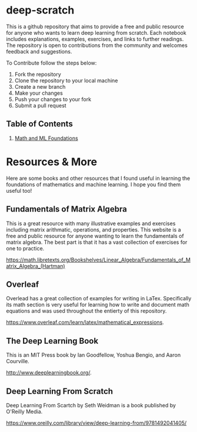 # deep-scratch
This is a github repository that aims to provide a free and public resource for anyone who wants to learn deep learning from scratch. Each notebook includes explanations, examples, exercises, and links to further readings. The repository is open to contributions from the community and welcomes feedback and suggestions.

To Contribute follow the steps below:
1. Fork the repository
2. Clone the repository to your local machine
3. Create a new branch
4. Make your changes
5. Push your changes to your fork
6. Submit a pull request

## Table of Contents
1. [Math and ML Foundations](#math-and-ml-foundations)

# Resources & More
Here are some books and other resources that I found useful in learning the foundations of mathematics and machine learning. I hope you find them useful too!

## Fundamentals of Matrix Algebra
This is a great resource with many illustrative examples and exercises including matrix arithmatic, operations, and properties. This website is a free and public resource for anyone wanting to learn the fundamentals of matrix algebra. The best part is that it has a vast collection of exercises for one to practice.

https://math.libretexts.org/Bookshelves/Linear_Algebra/Fundamentals_of_Matrix_Algebra_(Hartman)

## Overleaf
Overlead has a great collection of examples for writing in LaTex. Specifically its math section is very useful for learning how to write and document math equations and was used throughout the entierty of this repository.

https://www.overleaf.com/learn/latex/mathematical_expressions.

## The Deep Learning Book
This is an MIT Press book by Ian Goodfellow, Yoshua Bengio, and Aaron Courville.

http://www.deeplearningbook.org/.

## Deep Learning From Scratch
Deep Learning From Scartch by Seth Weidman is a book published by O'Reilly Media.

 https://www.oreilly.com/library/view/deep-learning-from/9781492041405/